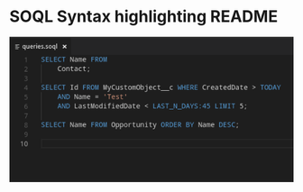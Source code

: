 # SOQL Syntax highlighting README
![Example Syntax highlightning](https://github.com/ImperiumMaximus/vscode-soql-extension/raw/master/images/example.png "SOQL Syntax Highlighting")